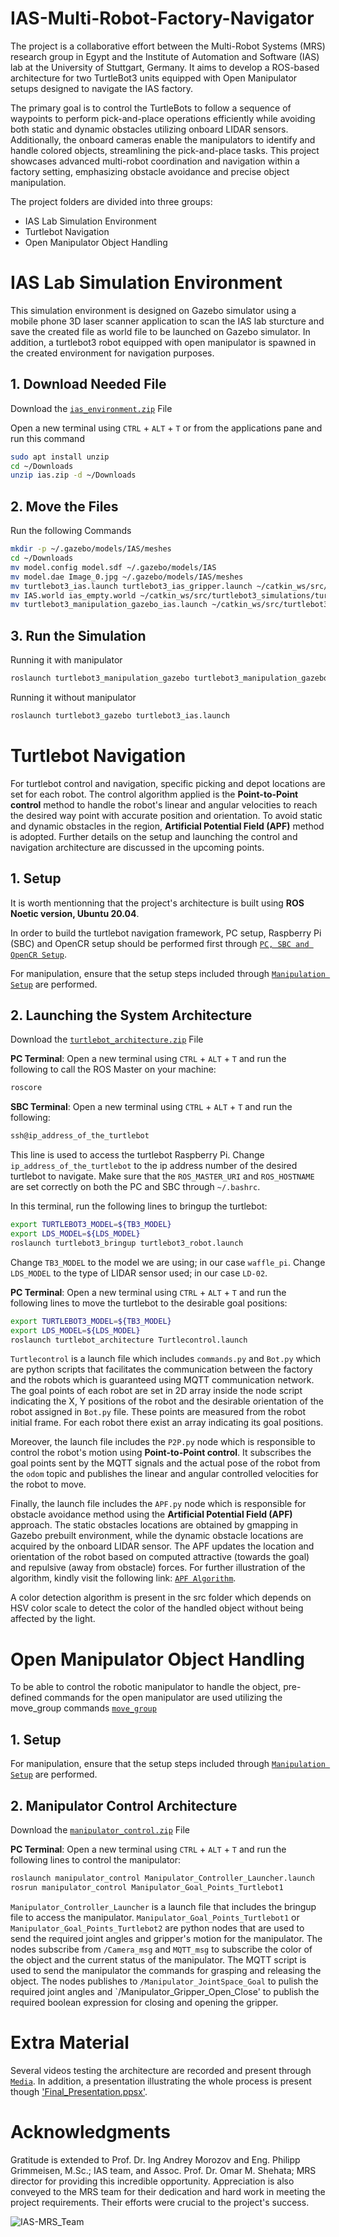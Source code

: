 # IAS-Multi-Robot-Factory-Navigator
The project is a collaborative effort between the Multi-Robot Systems (MRS) research group in Egypt and the Institute of Automation and Software (IAS) lab at the University of Stuttgart, Germany. It aims to develop a ROS-based architecture for two TurtleBot3 units equipped with Open Manipulator setups designed to navigate the IAS factory.

The primary goal is to control the TurtleBots to follow a sequence of waypoints to perform pick-and-place operations efficiently while avoiding both static and dynamic obstacles utilizing onboard LIDAR sensors. Additionally, the onboard cameras enable the manipulators to identify and handle colored objects, streamlining the pick-and-place tasks. This project showcases advanced multi-robot coordination and navigation within a factory setting, emphasizing obstacle avoidance and precise object manipulation.

The project folders are divided into three groups:
- IAS Lab Simulation Environment 
- Turtlebot Navigation
- Open Manipulator Object Handling

# IAS Lab Simulation Environment
This simulation environment is designed on Gazebo simulator using a mobile phone 3D laser scanner application to scan the IAS lab sturcture and save the created file as world file to be launched on Gazebo simulator. In addition, a turtlebot3 robot equipped with open manipulator is spawned in the created environment for navigation purposes.  

## 1. Download Needed File
Download the [`ias_environment.zip`](ias_environment.zip) File

Open a new terminal using `CTRL` + `ALT` + `T` or from the applications pane and run this command
```bash
sudo apt install unzip
cd ~/Downloads
unzip ias.zip -d ~/Downloads
```

## 2. Move the Files
Run the following Commands
```bash
mkdir -p ~/.gazebo/models/IAS/meshes
cd ~/Downloads
mv model.config model.sdf ~/.gazebo/models/IAS
mv model.dae Image_0.jpg ~/.gazebo/models/IAS/meshes
mv turtlebot3_ias.launch turtlebot3_ias_gripper.launch ~/catkin_ws/src/turtlebot3_simulations/turtlebot3_gazebo/launch
mv IAS.world ias_empty.world ~/catkin_ws/src/turtlebot3_simulations/turtlebot3_gazebo/worlds
mv turtlebot3_manipulation_gazebo_ias.launch ~/catkin_ws/src/turtlebot3_manipulation_simulations/turtlebot3_manipulation_gazebo/launch
```

## 3. Run the Simulation
Running it with manipulator
```bash
roslaunch turtlebot3_manipulation_gazebo turtlebot3_manipulation_gazebo_ias.launch
```

Running it without manipulator
```bash
roslaunch turtlebot3_gazebo turtlebot3_ias.launch
```
# Turtlebot Navigation
For turtlebot control and navigation, specific picking and depot locations are set for each robot. The control algorithm applied is the **Point-to-Point control** method to handle the robot's linear and angular velocities to reach the desired way point with accurate position and orientation. To avoid static and dynamic obstacles in the region, **Artificial Potential Field (APF)** method is adopted. Further details on the setup and launching the control and navigation architecture are discussed in the upcoming points.

## 1. Setup 
It is worth mentionning that the project's architecture is built using **ROS Noetic version, Ubuntu 20.04**. 

In order to build the turtlebot navigation framework, PC setup, Raspberry Pi (SBC) and OpenCR setup should be performed first through [`PC, SBC and OpenCR Setup`](https://emanual.robotis.com/docs/en/platform/turtlebot3/quick-start/). 

For manipulation, ensure that the setup steps included through [`Manipulation Setup`](https://emanual.robotis.com/docs/en/platform/turtlebot3/manipulation/#manipulation) are performed.

## 2. Launching the System Architecture
Download the [`turtlebot_architecture.zip`](turtlebot_architecture.zip) File

**PC Terminal**: Open a new terminal using `CTRL` + `ALT` + `T` and run the following to call the ROS Master on your machine:
```bash
roscore
```

**SBC Terminal**: Open a new terminal using `CTRL` + `ALT` + `T` and run the following:
```bash
ssh@ip_address_of_the_turtlebot
```
This line is used to access the turtlebot Raspberry Pi. Change `ip_address_of_the_turtlebot` to the ip address number of the desired turtlebot to navigate. Make sure that the `ROS_MASTER_URI` and `ROS_HOSTNAME` are set correctly on both the PC and SBC through `~/.bashrc`.

In this terminal, run the following lines to bringup the turtlebot:
```bash
export TURTLEBOT3_MODEL=${TB3_MODEL}
export LDS_MODEL=${LDS_MODEL}
roslaunch turtlebot3_bringup turtlebot3_robot.launch
```
Change `TB3_MODEL` to the model we are using; in our case `waffle_pi`. Change `LDS_MODEL` to the type of LIDAR sensor used; in our case `LD-02`.

**PC Terminal**: Open a new terminal using `CTRL` + `ALT` + `T` and run the following lines to move the turtlebot to the desirable goal positions:
```bash
export TURTLEBOT3_MODEL=${TB3_MODEL}
export LDS_MODEL=${LDS_MODEL}
roslaunch turtlebot_architecture Turtlecontrol.launch
```

`Turtlecontrol` is a launch file which includes `commands.py` and `Bot.py` which are python scripts that facilitates the communication between the factory and the robots which is guaranteed using MQTT communication network. The goal points of each robot are set in 2D array inside the node script indicating the X, Y positions of the robot and the desirable orientation of the robot assigned in `Bot.py` file. These points are measured from the robot initial frame. For each robot there exist an array indicating its goal positions. 

Moreover, the launch file includes the `P2P.py` node which is responsible to control the robot's motion using **Point-to-Point control**. It subscribes the goal points sent by the MQTT signals and the actual pose of the robot from the `odom` topic and publishes the linear and angular controlled velocities for the robot to move. 

Finally, the launch file includes the `APF.py` node which is responsible for obstacle avoidance method using the **Artificial Potential Field (APF)** approach. The static obstacles locations are obtained by gmapping in Gazebo prebuilt environment, while the dynamic obstacle locations are acquired by the onboard LIDAR sensor. The APF updates the location and orientation of the robot based on computed attractive (towards the goal) and repulsive (away from obstacle) forces. For further illustration of the algorithm, kindly visit the following link: [`APF Algorithm`](https://drive.google.com/open?id=1TWZQeathktpwSYaO6owYp2_ohNy_oGNd).

A color detection algorithm is present in the src folder which depends on HSV color scale to detect the color of the handled object without being affected by the light.

# Open Manipulator Object Handling
To be able to control the robotic manipulator to handle the object, pre-defined commands for the open manipulator are used utilizing the move_group commands [`move_group`](https://emanual.robotis.com/docs/en/platform/turtlebot3/manipulation/#manipulation)

## 1. Setup
For manipulation, ensure that the setup steps included through [`Manipulation Setup`](https://emanual.robotis.com/docs/en/platform/turtlebot3/manipulation/#manipulation) are performed.

## 2. Manipulator Control Architecture
Download the [`manipulator_control.zip`](manipulator_control.zip) File

**PC Terminal**: Open a new terminal using `CTRL` + `ALT` + `T` and run the following lines to control the manipulator:
```bash
roslaunch manipulator_control Manipulator_Controller_Launcher.launch
rosrun manipulator_control Manipulator_Goal_Points_Turtlebot1
```
`Manipulator_Controller_Launcher` is a launch file that includes the bringup file to access the manipulator. 
`Manipulator_Goal_Points_Turtlebot1` or `Manipulator_Goal_Points_Turtlebot2` are python nodes that are used to send the required joint angles and gripper's motion for the manipulator. The nodes subscribe from `/Camera_msg` and `MQTT_msg` to subscribe the color of the object and the current status of the manipulator. The MQTT script is used to send the manipulator the commands for grasping and releasing the object. The nodes publishes to  `/Manipulator_JointSpace_Goal` to pulish the required joint angles and `/Manipulator_Gripper_Open_Close' to publish the required boolean expression for closing and opening the gripper. 

# Extra Material 
Several videos testing the architecture are recorded and present through [`Media`](https://drive.google.com/file/d/1wLJwq8hGhBpHKh4v2OiO7iuZHSlS__et/view?usp=sharing). In addition, a presentation illustrating the whole process is present though ['Final_Presentation.ppsx'](final_presentation.ppsx).

# Acknowledgments
Gratitude is extended to Prof. Dr. Ing Andrey Morozov and Eng. Philipp Grimmeisen, M.Sc.; IAS team, and Assoc. Prof. Dr. Omar M. Shehata; MRS director for providing this incredible opportunity. Appreciation is also conveyed to the MRS team for their dedication and hard work in meeting the project requirements. Their efforts were crucial to the project's success.

![IAS-MRS_Team](https://github.com/user-attachments/assets/483af2e4-7ee1-4e0d-8afc-b3a7519784ad)
